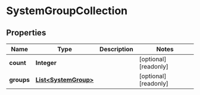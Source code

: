 

# SystemGroupCollection

## Properties

Name | Type | Description | Notes
------------ | ------------- | ------------- | -------------
**count** | **Integer** |  |  [optional] [readonly]
**groups** | [**List&lt;SystemGroup&gt;**](SystemGroup.md) |  |  [optional] [readonly]



